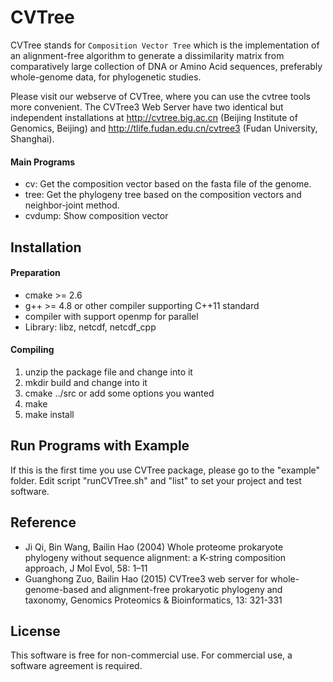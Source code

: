 # CVTree
 
CVTree stands for `Composition Vector Tree` which is the implementation
of an alignment-free algorithm to generate a dissimilarity matrix from
comparatively large collection of DNA or Amino Acid sequences,
preferably whole-genome data, for phylogenetic studies.

Please visit our webserve of CVTree, where you can use the cvtree tools 
more convenient.  The CVTree3 Web Server have two identical but independent 
installations at http://cvtree.big.ac.cn (Beijing Institute of Genomics, Beijing) 
and http://tlife.fudan.edu.cn/cvtree3 (Fudan University, Shanghai).

#### Main Programs
* cv:  Get the composition vector based on the fasta file of the genome.
* tree:  Get the phylogeny tree based on the composition vectors and
  neighbor-joint method.
* cvdump: Show composition vector

## Installation

#### Preparation
* cmake >= 2.6
* g++ >= 4.8 or other compiler supporting C++11 standard
* compiler with support openmp for parallel
* Library: libz, netcdf, netcdf_cpp

#### Compiling
1. unzip the package file and change into it
2. mkdir build and change into it
3. cmake ../src or add some options you wanted
4. make
5. make install

## Run Programs with Example
If this is the first time you use CVTree package, please go to the
"example" folder. Edit script "runCVTree.sh" and "list" to set your 
project and test software.

## Reference
* Ji Qi, Bin Wang, Bailin Hao (2004) Whole proteome prokaryote phylogeny
  without sequence alignment: a K-string composition approach, J Mol
  Evol, 58: 1–11
* Guanghong Zuo, Bailin Hao (2015) CVTree3 web server for
  whole-genome-based and alignment-free prokaryotic phylogeny and
  taxonomy, Genomics Proteomics & Bioinformatics, 13: 321-331

## License

This software is free for non-commercial use. For commercial use,
a software agreement is required.

